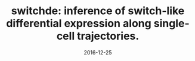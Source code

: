 ---
authors: <b>Campbell, Kieran R</b>; Yau, Christopher
date: '2016-12-25'
journal: Bioinformatics (Oxford, England)
paper_url: https://doi.org/10.1093/bioinformatics/btw798
title: 'switchde: inference of switch-like differential expression along single-cell
  trajectories.'
---